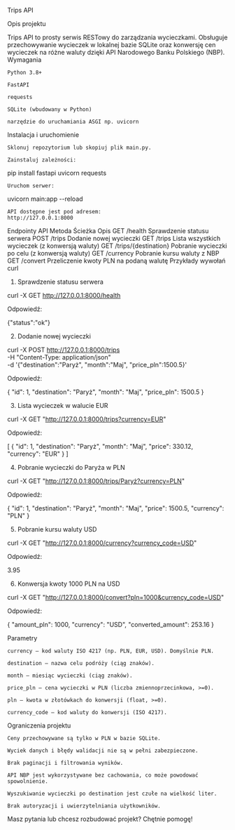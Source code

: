 Trips API


Opis projektu

Trips API to prosty serwis RESTowy do zarządzania wycieczkami.
Obsługuje przechowywanie wycieczek w lokalnej bazie SQLite oraz konwersję cen wycieczek na różne waluty dzięki API Narodowego Banku Polskiego (NBP).
Wymagania

    Python 3.8+

    FastAPI

    requests

    SQLite (wbudowany w Python)

    narzędzie do uruchamiania ASGI np. uvicorn

Instalacja i uruchomienie

    Sklonuj repozytorium lub skopiuj plik main.py.

    Zainstaluj zależności:

pip install fastapi uvicorn requests

    Uruchom serwer:

uvicorn main:app --reload

    API dostępne jest pod adresem:
    http://127.0.0.1:8000

Endpointy API
Metoda	Ścieżka	Opis
GET	/health	Sprawdzenie statusu serwera
POST	/trips	Dodanie nowej wycieczki
GET	/trips	Lista wszystkich wycieczek (z konwersją waluty)
GET	/trips/{destination}	Pobranie wycieczki po celu (z konwersją waluty)
GET	/currency	Pobranie kursu waluty z NBP
GET	/convert	Przeliczenie kwoty PLN na podaną walutę
Przykłady wywołań curl
1. Sprawdzenie statusu serwera

curl -X GET http://127.0.0.1:8000/health

Odpowiedź:

{"status":"ok"}

2. Dodanie nowej wycieczki

curl -X POST http://127.0.0.1:8000/trips \
 -H "Content-Type: application/json" \
 -d '{"destination":"Paryż", "month":"Maj", "price_pln":1500.5}'

Odpowiedź:

{
  "id": 1,
  "destination": "Paryż",
  "month": "Maj",
  "price_pln": 1500.5
}

3. Lista wycieczek w walucie EUR

curl -X GET "http://127.0.0.1:8000/trips?currency=EUR"

Odpowiedź:

[
  {
    "id": 1,
    "destination": "Paryż",
    "month": "Maj",
    "price": 330.12,
    "currency": "EUR"
  }
]

4. Pobranie wycieczki do Paryża w PLN

curl -X GET "http://127.0.0.1:8000/trips/Paryż?currency=PLN"

Odpowiedź:

{
  "id": 1,
  "destination": "Paryż",
  "month": "Maj",
  "price": 1500.5,
  "currency": "PLN"
}

5. Pobranie kursu waluty USD

curl -X GET "http://127.0.0.1:8000/currency?currency_code=USD"

Odpowiedź:

3.95

6. Konwersja kwoty 1000 PLN na USD

curl -X GET "http://127.0.0.1:8000/convert?pln=1000&currency_code=USD"

Odpowiedź:

{
  "amount_pln": 1000,
  "currency": "USD",
  "converted_amount": 253.16
}

Parametry

    currency — kod waluty ISO 4217 (np. PLN, EUR, USD). Domyślnie PLN.

    destination — nazwa celu podróży (ciąg znaków).

    month — miesiąc wycieczki (ciąg znaków).

    price_pln — cena wycieczki w PLN (liczba zmiennoprzecinkowa, >=0).

    pln — kwota w złotówkach do konwersji (float, >=0).

    currency_code — kod waluty do konwersji (ISO 4217).

Ograniczenia projektu

    Ceny przechowywane są tylko w PLN w bazie SQLite.

    Wyciek danych i błędy walidacji nie są w pełni zabezpieczone.

    Brak paginacji i filtrowania wyników.

    API NBP jest wykorzystywane bez cachowania, co może powodować spowolnienie.

    Wyszukiwanie wycieczki po destination jest czułe na wielkość liter.

    Brak autoryzacji i uwierzytelniania użytkowników.

Masz pytania lub chcesz rozbudować projekt? Chętnie pomogę!
